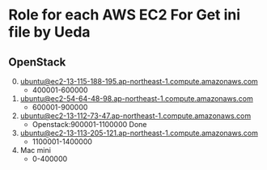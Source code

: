# Role for each AWS EC2 For Get ini file by Ueda
## OpenStack
0. ubuntu@ec2-13-115-188-195.ap-northeast-1.compute.amazonaws.com
    * 400001-600000
1. ubuntu@ec2-54-64-48-98.ap-northeast-1.compute.amazonaws.com
    * 600001-900000
2. ubuntu@ec2-13-112-73-47.ap-northeast-1.compute.amazonaws.com
    * Openstack:900001-1100000 Done
3. ubuntu@ec2-13-113-205-121.ap-northeast-1.compute.amazonaws.com
    * 1100001-1400000
4. Mac mini
    * 0-400000